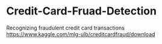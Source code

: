 # Credit-Card-Fruad-Detection
Recognizing fraudulent credit card transactions 
https://www.kaggle.com/mlg-ulb/creditcardfraud/download
